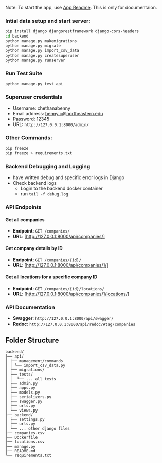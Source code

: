 Note: To start the app, use [App Readme](../README.md). This is only for documentaion.

### Intial data setup and start server:
```sh
pip install django djangorestframework django-cors-headers
cd backend
python manage.py makemigrations
python manage.py migrate
python manage.py import_csv_data
python manage.py createsuperuser
python manage.py runserver
```

### Run Test Suite
`python manage.py test api`

### Superuser credentials
- Username: chethanabenny
- Email address: benny.c@northeastern.edu
- Password: 12345
- URL: `http://127.0.0.1:8000/admin/`

### Other Commands:
```sh
pip freeze 
pip freeze > requirements.txt
```

### Backend Debugging and Logging
- have written debug and specific error logs in Django
- Check backend logs
    - Login to the backend docker container
    - run `tail -f debug.log`

### API Endpoints

#### Get all companies

- **Endpoint**: `GET /companies/`
- **URL**: [http://127.0.0.1:8000/api/companies/]

#### Get company details by ID

- **Endpoint**: `GET /companies/{id}/`
- **URL**: [http://127.0.0.1:8000/api/companies/1/]

#### Get all locations for a specific company ID

- **Endpoint**: `GET /companies/{id}/locations/`
- **URL**: [http://127.0.0.1:8000/api/companies/1/locations/]

### API Documentation

- **Swagger**: `http://127.0.0.1:8000/api/swagger/`
- **Redoc**: `http://127.0.0.1:8000/api/redoc/#tag/companies`

## Folder Structure
    backend/
    ├── api/
    │ ├── management/commands
    │ │ └── import_csv_data.py
    │ ├── migrations/
    │ ├── tests/
    │ │  └── ... all tests
    │ ├── admin.py
    │ ├── apps.py
    │ ├── models.py
    │ ├── serializers.py
    │ ├── swagger.py
    │ ├── urls.py
    │ └── views.py
    ├── backend/
    │ ├── settings.py
    │ ├── urls.py
    │ └── ... other django files
    ├── companies.csv
    ├── Dockerfile
    ├── locations.csv
    ├── manage.py
    ├── README.md
    └── requirements.txt
